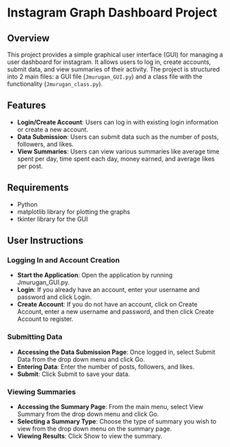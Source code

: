 # Instagram Graph Dashboard Project

## Overview
This project provides a simple graphical user interface (GUI) for managing a user dashboard for instagram. It allows users to log in, create accounts, submit data, and view summaries of their activity. The project is structured into 2 main files: a GUI file (`Jmurugan_GUI.py`) and a class file with the functionality (`Jmurugan_class.py`).

## Features
- **Login/Create Account**: Users can log in with existing login information or create a new account.
- **Data Submission**: Users can submit data such as the number of posts, followers, and likes.
- **View Summaries**: Users can view various summaries like average time spent per day, time spent each day, money earned, and average likes per post.

## Requirements
- Python
- matplotlib library for plotting the graphs
- tkinter library for the GUI


## User Instructions
### Logging In and Account Creation
- **Start the Application**: Open the application by running Jmurugan_GUI.py.
- **Login**: If you already have an account, enter your username and password and click Login.
- **Create Account**: If you do not have an account, click on Create Account, enter a new username and password, and then click Create Account to register.

### Submitting Data
- **Accessing the Data Submission Page**: Once logged in, select Submit Data from the drop down menu and click Go.
- **Entering Data**: Enter the number of posts, followers, and likes.
- **Submit**: Click Submit to save your data.

### Viewing Summaries
- **Accessing the Summary Page**: From the main menu, select View Summary from the drop down menu and click Go.
- **Selecting a Summary Type**: Choose the type of summary you wish to view from the drop down menu on the summary page.
- **Viewing Results**: Click Show to view the summary.

